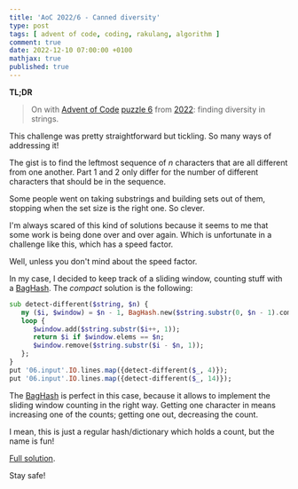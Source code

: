 ```yaml
---
title: 'AoC 2022/6 - Canned diversity'
type: post
tags: [ advent of code, coding, rakulang, algorithm ]
comment: true
date: 2022-12-10 07:00:00 +0100
mathjax: true
published: true
---
```


**TL;DR**

> On with [Advent of Code][] [puzzle 6][puzzle] from [2022][aoc2022]:
> finding diversity in strings.

This challenge was pretty straightforward but tickling. So many ways of
addressing it!

The gist is to find the leftmost sequence of $n$ characters that are all
different from one another. Part 1 and 2 only differ for the number of
different characters that should be in the sequence.

Some people went on taking substrings and building sets out of them,
stopping when the set size is the right one. So clever.

I'm always scared of this kind of solutions because it seems to me that
some work is being done over and over again. Which is unfortunate in a
challenge like this, which has a speed factor.

Well, unless you don't mind about the speed factor.

In my case, I decided to keep track of a sliding window, counting stuff
with a [BagHash][]. The *compact* solution is the following:

```raku
sub detect-different($string, $n) {
   my ($i, $window) = $n - 1, BagHash.new($string.substr(0, $n - 1).comb);
   loop {
      $window.add($string.substr($i++, 1));
      return $i if $window.elems == $n;
      $window.remove($string.substr($i - $n, 1));
   };
}
put '06.input'.IO.lines.map({detect-different($_, 4)});
put '06.input'.IO.lines.map({detect-different($_, 14)});
```

The [BagHash][] is perfect in this case, because it allows to implement
the sliding window counting in the right way. Getting one character in
means increasing one of the counts; getting one out, decreasing the
count.

I mean, this is just a regular hash/dictionary which holds a count, but
the name is fun!

[Full solution][].

Stay safe!

[puzzle]: https://adventofcode.com/2022/day/6
[aoc2022]: https://adventofcode.com/2022/
[Advent of Code]: https://adventofcode.com/
[Raku]: https://www.raku.org/
[Perl]: https://www.perl.org/
[BagHash]: https://docs.raku.org/type/BagHash
[Full solution]: https://gitlab.com/polettix/advent-of-code/-/blob/main/2022/06.raku

